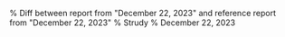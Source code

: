 % Diff between report from "December 22, 2023" and reference report from "December 22, 2023"
% Strudy
% December 22, 2023


